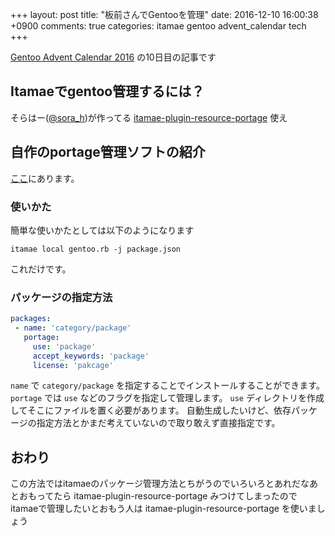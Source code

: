 +++
layout: post
title: "板前さんでGentooを管理"
date: 2016-12-10 16:00:38 +0900
comments: true
categories: itamae gentoo advent_calendar tech
+++

[Gentoo Advent Calendar 2016](http://www.adventar.org/calendars/1493) の10日目の記事です

## Itamaeでgentoo管理するには？
そらはー([@sora_h](https://twitter.com/sora_h))が作ってる [itamae-plugin-resource-portage](https://github.com/sorah/itamae-plugin-resource-portage) 使え

## 自作のportage管理ソフトの紹介

[ここ](https://github.com/katsyoshi/itamae-recipes/tree/master/cookbook/gentoo)にあります。

### 使いかた
簡単な使いかたとしては以下のようになります

```
itamae local gentoo.rb -j package.json
```

これだけです。

### パッケージの指定方法

```yaml
packages:
 - name: 'category/package'
   portage:
     use: 'package'
     accept_keywords: 'package'
     license: 'pakcage'
```

`name` で `category/package` を指定することでインストールすることができます。
`portage` では `use` などのフラグを指定して管理します。
`use` ディレクトリを作成してそこにファイルを置く必要があります。
自動生成したいけど、依存パッケージの指定方法とかまだ考えていないので取り敢えず直接指定です。

## おわり

この方法ではitamaeのパッケージ管理方法とちがうのでいろいろとあれだなあ
とおもってたら itamae-plugin-resource-portage みつけてしまったので
itamaeで管理したいとおもう人は itamae-plugin-resource-portage を使いましょう
